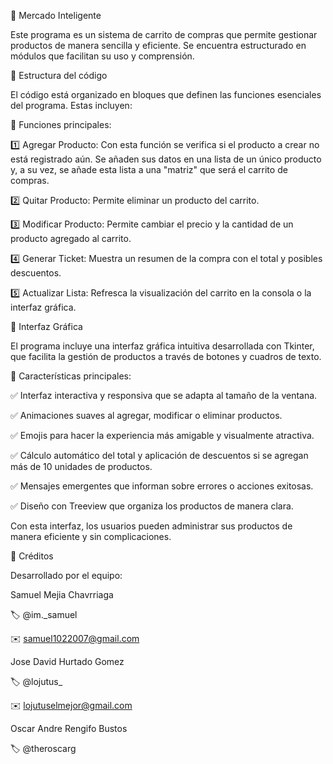 🛒 Mercado Inteligente

Este programa es un sistema de carrito de compras que permite gestionar productos de manera sencilla y eficiente. Se encuentra estructurado en módulos que facilitan su uso y comprensión.

🔹 Estructura del código

El código está organizado en bloques que definen las funciones esenciales del programa. Estas incluyen:

🔹 Funciones principales:

1️⃣ Agregar Producto: Con esta función se verifica si el producto a crear no está registrado aún. Se añaden sus datos en una lista de un único producto y, a su vez, se añade esta lista a una "matriz" que será el carrito de compras.

2️⃣ Quitar Producto: Permite eliminar un producto del carrito.

3️⃣ Modificar Producto: Permite cambiar el precio y la cantidad de un producto agregado al carrito.

4️⃣ Generar Ticket: Muestra un resumen de la compra con el total y posibles descuentos.

5️⃣ Actualizar Lista: Refresca la visualización del carrito en la consola o la interfaz gráfica.

🎨 Interfaz Gráfica

El programa incluye una interfaz gráfica intuitiva desarrollada con Tkinter, que facilita la gestión de productos a través de botones y cuadros de texto.

📌 Características principales:

✅ Interfaz interactiva y responsiva que se adapta al tamaño de la ventana.

✅ Animaciones suaves al agregar, modificar o eliminar productos.

✅ Emojis para hacer la experiencia más amigable y visualmente atractiva.

✅ Cálculo automático del total y aplicación de descuentos si se agregan más de 10 unidades de productos.

✅ Mensajes emergentes que informan sobre errores o acciones exitosas.

✅ Diseño con Treeview que organiza los productos de manera clara.

Con esta interfaz, los usuarios pueden administrar sus productos de manera eficiente y sin complicaciones.

👥 Créditos

Desarrollado por el equipo:

Samuel Mejia Chavrriaga

🏷️ @im._samuel

✉️ samuel1022007@gmail.com

Jose David Hurtado Gomez

🏷️ @lojutus_

✉️ lojutuselmejor@gmail.com

Oscar Andre Rengifo Bustos

🏷️ @theroscarg





